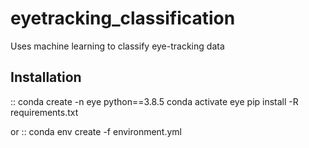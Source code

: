 # eyetracking_classification
Uses machine learning to classify eye-tracking data

Installation
------------

::
  conda create -n eye python==3.8.5
  conda activate eye
  pip install -R requirements.txt
  
or
::
  conda env create -f environment.yml
